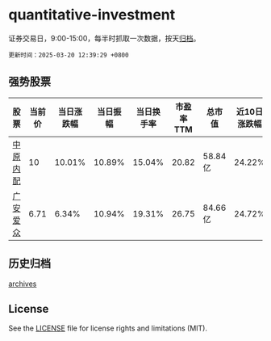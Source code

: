 # quantitative-investment

证券交易日，9:00-15:00，每半时抓取一次数据，按天[归档](archives)。

`更新时间：2025-03-20 12:39:29 +0800`

## 强势股票

|股票|当前价|当日涨跌幅|当日振幅|当日换手率|市盈率TTM|总市值|近10日涨跌幅|
|----|----|----|----|----|----|----|----|
|[中原内配](https://xueqiu.com/S/SZ002448)|10|10.01%|10.89%|15.04%|20.82|58.84亿|24.22%|
|[广安爱众](https://xueqiu.com/S/SH600979)|6.71|6.34%|10.94%|19.31%|26.75|84.66亿|24.72%|

## 历史归档

[archives](archives)

## License

See the [LICENSE](LICENSE) file for license rights and limitations (MIT).